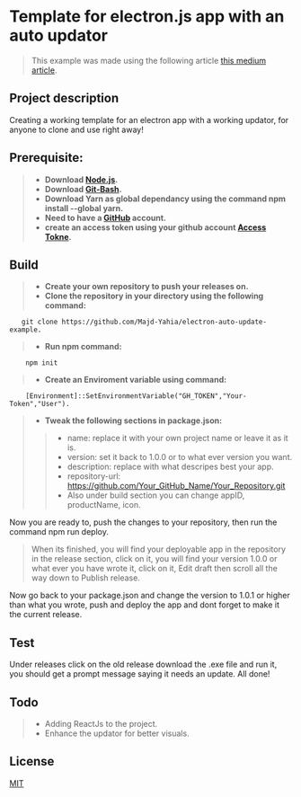 # Template for electron.js app with an auto updator

> This example was made using the following article [this medium article](https://medium.com/@johndyer24/creating-and-deploying-an-auto-updating-electron-app-for-mac-and-windows-using-electron-builder-6a3982c0cee6).  

## Project description

Creating a working template for an electron app with a working updator, for anyone to clone and use right away!  

## Prerequisite:

> - **Download [Node.js](https://nodejs.org/en/download/).**    
> - **Download [Git-Bash](https://git-scm.com/downloads).**  
> - **Download Yarn as global dependancy using the command npm install --global yarn.**  
> - **Need to have a [GitHub](https://github.com) account.**  
> - **create an access token using your github account [Access Tokne](https://docs.github.com/en/github/authenticating-to-github/creating-a-personal-access-token).**  

## Build

> - **Create your own repository to push your releases on.**   
> - **Clone the repository in your directory using the following command:** 

 ```
    git clone https://github.com/Majd-Yahia/electron-auto-update-example.
 ```  
> - **Run npm command:**   

```  
    npm init
```  
> - **Create an Enviroment variable using command:**  

```  
    [Environment]::SetEnvironmentVariable("GH_TOKEN","Your-Token","User").  
```  

> - **Tweak the following sections in package.json:**  
>> - name: replace it with your own project name or leave it as it is.  
>> - version: set it back to 1.0.0 or to what ever version you want.  
>> - description: replace with what descripes best your app.  
>> - repository-url: https://github.com/Your_GitHub_Name/Your_Repository.git  
>> - Also under build section you can change appID, productName, icon.  

Now you are ready to, push the changes to your repository, then run the command npm run deploy.  
> When its finished, you will find your deployable app in the repository in the release section, click on it, you will find your version 1.0.0 or what ever you have wrote it, click on it, Edit draft then scroll all the way down to Publish release.  

Now go back to your package.json and change the version to 1.0.1 or higher than what you wrote, push and deploy the app and dont forget to make it the current release.  

## Test

Under releases click on the old release download the .exe file and run it, you should get a prompt message saying it needs an update.
All done!

## Todo

> - Adding ReactJs to the project.  
> - Enhance the updator for better visuals.  

## License
[MIT](https://opensource.org/licenses/mit-license)
